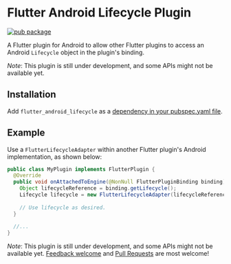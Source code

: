 # Flutter Android Lifecycle Plugin

[![pub package](https://img.shields.io/pub/v/flutter_android_lifecycle.svg)](https://pub.dartlang.org/packages/flutter_android_lifecycle)

A Flutter plugin for Android to allow other Flutter plugins to access an Android `Lifecycle` object
in the plugin's binding.

*Note*: This plugin is still under development, and some APIs might not be available yet.

## Installation

Add `flutter_android_lifecycle` as a [dependency in your pubspec.yaml file](https://flutter.io/using-packages/).

## Example

Use a `FlutterLifecycleAdapter` within another Flutter plugin's Android implementation, as shown
below:

```java
public class MyPlugin implements FlutterPlugin {
  @Override
  public void onAttachedToEngine(@NonNull FlutterPluginBinding binding) {
    Object lifecycleReference = binding.getLifecycle();
    Lifecycle lifecycle = new FlutterLifecycleAdapter(lifecycleReference).getLifecycle();
    
    // Use lifecycle as desired.
  }
  
  //...
}
```

*Note*: This plugin is still under development, and some APIs might not be available yet.
[Feedback welcome](https://github.com/flutter/flutter/issues) and
[Pull Requests](https://github.com/flutter/plugins/pulls) are most welcome!
